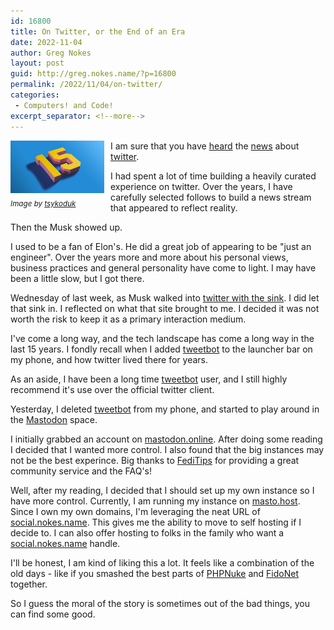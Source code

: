 ```yaml
---
id: 16800
title: On Twitter, or the End of an Era
date: 2022-11-04
author: Greg Nokes
layout: post
guid: http://greg.nokes.name/?p=16800
permalink: /2022/11/04/on-twitter/
categories:
 - Computers! and Code!
excerpt_separator: <!--more-->
---
```


<div style="float: left; padding: 0 10px 10px 0;"><img src="/binaries/2022/11/twitter.jpeg" width="150" alt="Twitter 15 year badge"><br />
<sub><i>Image by <a href="https://twitter.com/tsykoduk">tsykoduk</a></i></sub></div>

I am sure that you have [heard](https://www.nbcnews.com/tech/misinformation/twitter-fires-employees-fight-misinformation-midterm-elections-rcna55750) the [news](https://www.cnn.com/videos/business/2022/11/04/elon-musk-twitter-layoffs-baron-interview-contd-orig-gr.cnn-business) about [twitter](https://www.ign.com/articles/social-media-alternatives-to-twitter-bluesky-reddit-cohost-mastodon). 

I had spent a lot of time building a heavily curated experience on twitter. Over the years, I have carefully selected follows to build a news stream that appeared to reflect reality.

<!--more-->

Then the Musk showed up.

I used to be a fan of Elon's. He did a great job of appearing to be "just an engineer". Over the years more and more about his personal views, business practices and general personality have come to light. I may have been a little slow, but I got there. 

Wednesday of last week, as Musk walked into [twitter with the sink](https://www.cnbc.com/2022/10/26/elon-musk-carried-a-sink-into-twitter-on-wednesday-as-deal-nears-close.html). I did let that sink in. I reflected on what that site brought to me. I decided it was not worth the risk to keep it as a primary interaction medium.

I've come a long way, and the tech landscape has come a long way in the last 15 years. I fondly recall when I added [tweetbot](https://tapbots.com/tweetbot/) to the launcher bar on my phone, and how twitter lived there for years.

As an aside, I have been a long time [tweetbot](https://tapbots.com/tweetbot/) user, and I still highly recommend it's use over the official twitter client.

Yesterday, I deleted [tweetbot](https://tapbots.com/tweetbot/) from my phone, and started to play around in the [Mastodon](https://en.wikipedia.org/wiki/Mastodon_(software)) space. 

I initially grabbed an account on [mastodon.online](https://mastodon.online). After doing some reading I decided that I wanted more control. I also found that the big instances may not be the best experince. Big thanks to [FediTips](https://fedi.tips) for providing a great community service and the FAQ's!

Well, after my reading, I decided that I should set up my own instance so I have more control. Currently, I am running my instance on [masto.host](https://masto.host). Since I own my own domains, I'm leveraging the neat URL of [social.nokes.name](https://social.nokes.name). This gives me the ability to move to self hosting if I decide to. I can also offer hosting to folks in the family who want a [social.nokes.name](https://social.nokes.name) handle.

I'll be honest, I am kind of liking this a lot. It feels like a combination of the old days - like if you smashed the best parts of [PHPNuke](https://en.wikipedia.org/wiki/PHP-Nuke) and [FidoNet](https://www.fidonet.org) together.

So I guess the moral of the story is sometimes out of the bad things, you can find some good.